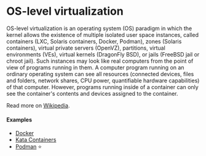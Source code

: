 # OS-level virtualization

OS-level virtualization is an operating system (OS) paradigm in which the kernel allows the existence of multiple isolated user space instances, called containers (LXC, Solaris containers, Docker, Podman), zones (Solaris containers), virtual private servers (OpenVZ), partitions, virtual environments (VEs), virtual kernels (DragonFly BSD), or jails (FreeBSD jail or chroot jail). Such instances may look like real computers from the point of view of programs running in them. A computer program running on an ordinary operating system can see all resources (connected devices, files and folders, network shares, CPU power, quantifiable hardware capabilities) of that computer. However, programs running inside of a container can only see the container's contents and devices assigned to the container.

Read more on [Wikipedia](https://en.wikipedia.org/wiki/OS-level_virtualization).

#### Examples
- [Docker](https://www.docker.com)
- [Kata Containers](https://katacontainers.io)
- [Podman](podman.md) ⭐
